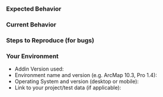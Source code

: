 <!--- Provide a general summary of the issue in the Title above -->

### Expected Behavior
<!--- If you're describing a bug, tell us what should happen -->
<!--- If you're suggesting a change/improvement, tell us how it should work -->

### Current Behavior
<!--- If describing a bug, tell us what happens instead of the expected behavior -->
<!--- If suggesting a change/improvement, explain the difference from current behavior -->

### Steps to Reproduce (for bugs)
<!--- Provide a link to a live example, or an unambiguous set of steps to -->
<!--- reproduce this bug. Include code to reproduce, if relevant -->

### Your Environment
<!--- Include as many relevant details about the environment you experienced the bug in -->
* Addin Version used: 
* Environment name and version (e.g. ArcMap 10.3, Pro 1.4):
* Operating System and version (desktop or mobile):
* Link to your project/test data (if applicable):
